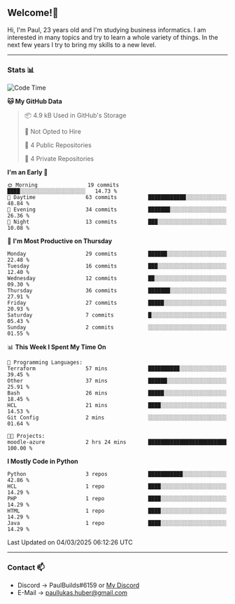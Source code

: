 ## Welcome!👋

Hi, I'm Paul, 23 years old and I'm studying business informatics. I am interested in many topics and try to learn a whole variety of things. In the next few years I try to bring my skills to a new level.

---
### Stats 📊

<!--START_SECTION:waka-->
![Code Time](http://img.shields.io/badge/Code%20Time-92%20hrs%202%20mins-blue)

**🐱 My GitHub Data** 

> 📦 4.9 kB Used in GitHub's Storage 
 > 
> 🚫 Not Opted to Hire
 > 
> 📜 4 Public Repositories 
 > 
> 🔑 4 Private Repositories 
 > 
**I'm an Early 🐤** 

```text
🌞 Morning                19 commits          ████░░░░░░░░░░░░░░░░░░░░░   14.73 % 
🌆 Daytime                63 commits          ████████████░░░░░░░░░░░░░   48.84 % 
🌃 Evening                34 commits          ███████░░░░░░░░░░░░░░░░░░   26.36 % 
🌙 Night                  13 commits          ███░░░░░░░░░░░░░░░░░░░░░░   10.08 % 
```
📅 **I'm Most Productive on Thursday** 

```text
Monday                   29 commits          ██████░░░░░░░░░░░░░░░░░░░   22.48 % 
Tuesday                  16 commits          ███░░░░░░░░░░░░░░░░░░░░░░   12.40 % 
Wednesday                12 commits          ██░░░░░░░░░░░░░░░░░░░░░░░   09.30 % 
Thursday                 36 commits          ███████░░░░░░░░░░░░░░░░░░   27.91 % 
Friday                   27 commits          █████░░░░░░░░░░░░░░░░░░░░   20.93 % 
Saturday                 7 commits           █░░░░░░░░░░░░░░░░░░░░░░░░   05.43 % 
Sunday                   2 commits           ░░░░░░░░░░░░░░░░░░░░░░░░░   01.55 % 
```


📊 **This Week I Spent My Time On** 

```text
💬 Programming Languages: 
Terraform                57 mins             ██████████░░░░░░░░░░░░░░░   39.45 % 
Other                    37 mins             ██████░░░░░░░░░░░░░░░░░░░   25.91 % 
Bash                     26 mins             █████░░░░░░░░░░░░░░░░░░░░   18.45 % 
HCL                      21 mins             ████░░░░░░░░░░░░░░░░░░░░░   14.53 % 
Git Config               2 mins              ░░░░░░░░░░░░░░░░░░░░░░░░░   01.64 % 

🐱‍💻 Projects: 
moodle-azure             2 hrs 24 mins       █████████████████████████   100.00 % 
```

**I Mostly Code in Python** 

```text
Python                   3 repos             ███████████░░░░░░░░░░░░░░   42.86 % 
HCL                      1 repo              ████░░░░░░░░░░░░░░░░░░░░░   14.29 % 
PHP                      1 repo              ████░░░░░░░░░░░░░░░░░░░░░   14.29 % 
HTML                     1 repo              ████░░░░░░░░░░░░░░░░░░░░░   14.29 % 
Java                     1 repo              ████░░░░░░░░░░░░░░░░░░░░░   14.29 % 
```




 Last Updated on 04/03/2025 06:12:26 UTC
<!--END_SECTION:waka-->

---
### Contact 📫

* Discord -> PaulBuilds#6159 or [My Discord](https://discord.gg/7kq6UnB)
* E-Mail -> paullukas.huber@gmail.com
